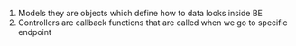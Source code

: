 1. Models they are objects which define how to data looks inside BE
2. Controllers are callback functions that are called when we go to specific endpoint

